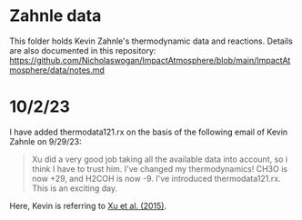 # Zahnle data

This folder holds Kevin Zahnle's thermodynamic data and reactions. Details are also documented in this repository: https://github.com/Nicholaswogan/ImpactAtmosphere/blob/main/ImpactAtmosphere/data/notes.md
  
# 10/2/23

I have added thermodata121.rx on the basis of the following email of Kevin Zahnle on 9/29/23:

> Xu did a very good job taking all the available data into account, so i think I have to trust him. I've changed my thermodynamics! CH3O is now +29, and H2COH is now -9. I've introduced thermodata121.rx. This is an exciting day.

Here, Kevin is referring to [Xu et al. (2015)](https://doi.org/10.1021/acs.jpca.5b00553).




